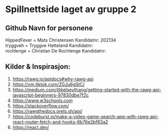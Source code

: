 # Spillnettside laget av gruppe 2

## Github Navn for personene
HippedFever = Mats Christensen Kandidatnr: 202134 \
tryggveh = Tryggve Hatteland Kandidatnr: \
rochlenge = Christian De Rochlenge Kandidatnr:

## Kilder & Inspirasjon:

1. https://rawg.io/apidocs#why-rawg-api
2. https://vm.tiktok.com/ZGJu6gStC/
3. https://medium.com/@kelseythang/getting-started-with-the-rawg-api-javascript-beginners-97830dbe7f2c
4. https://www.w3schools.com
5. https://stackoverflow.com/
6. https://rawgthedocs.orels.sh/api/
7. https://codeburst.io/make-a-video-game-search-app-with-rawg-api-react-router-fetch-and-hooks-6b76e2bf83a2
8. https://react.dev/



